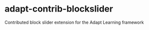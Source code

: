 adapt-contrib-blockslider
=========================

Contributed block slider extension for the Adapt Learning framework
